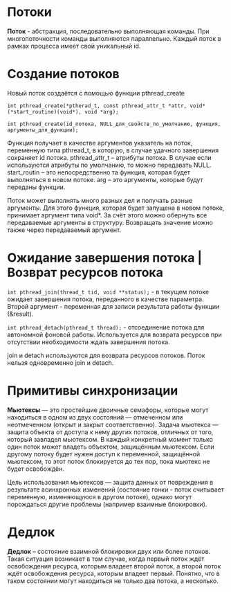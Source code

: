 # Потоки

**Поток** - абстракция, последовательно выполняющая команды. При многопоточности команды выполняются параллельно. Каждый поток в рамках процесса имеет свой уникальный id.


# Создание потоков
Новый поток создаётся с помощью функции pthread_create
```
int pthread_create(*ptherad_t, const pthread_attr_t *attr, void* (*start_routine)(void*), void *arg);
```

```
int pthread_create(id_потока, NULL_для_свойств_по_умолчанию, функция, аргументы_для_функции);
```
Функция получает в качестве аргументов указатель на поток, переменную типа pthread_t, в которую, в случае удачного завершения сохраняет id потока. pthread_attr_t – атрибуты потока. В случае если используются атрибуты по умолчанию, то можно передавать NULL. start_routin – это непосредственно та функция, которая будет выполняться в новом потоке. arg – это аргументы, которые будут переданы функции.

Поток может выполнять много разных дел и получать разные аргументы. Для этого функция, которая будет запущена в новом потоке, принимает аргумент типа void*. За счёт этого можно обернуть все передаваемые аргументы в структуру. Возвращать значение можно также через передаваемый аргумент.

# Ожидание завершения потока | Возврат ресурсов потока

`int pthread_join(thread_t tid, void **status);` - в текущем потоке ожидает завершения потока, переданного в качестве параметра. Второй аргумент - переменная для записи результата работы функции (&result). 

`int pthread_detach(pthread_t thread);` - отсоединение потока для автономной фоновой работы. Используется для возврата ресурсов при отсутствии необходимости ждать завершения потока.

join и detach используются для возврата ресурсов потоков. Поток нельзя одновременно join и detach.

# Примитивы синхронизации

**Мьютексы** — это простейшие двоичные семафоры, которые могут находиться в одном из двух состояний — отмеченном или неотмеченном (открыт и закрыт соответственно). Задача мьютекса — защита объекта от доступа к нему других потоков, отличных от того, который завладел мьютексом. В каждый конкретный момент только один поток может владеть объектом, защищённым мьютексом. Если другому потоку будет нужен доступ к переменной, защищённой мьютексом, то этот поток блокируется до тех пор, пока мьютекс не будет освобождён.

Цель использования мьютексов — защита данных от повреждения в результате асинхронных изменений (состояние гонки - поток считывает переменную, изменяющуюся в другом потоке), однако могут порождаться другие проблемы (например взаимные блокировки).

# Дедлок    

**Дедлок** – состояние взаимной блокировки двух или более потоков. Такая ситуация возникает в том случае, когда первый поток ждёт освобождения ресурса, которым владеет второй поток, а второй поток ждёт освобождения ресурса, которым владеет первый. Понятно, что в таком состоянии могут находиться не только два потока, а несколько.